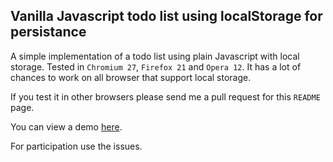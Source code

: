 ## Vanilla Javascript todo list using localStorage for persistance

A simple implementation of a todo list using plain Javascript with local storage.
Tested in `Chromium 27`, `Firefox 21` and `Opera 12`. It has a lot of chances to work on all browser that support local storage.

If you test it in other browsers please send me a pull request for this `README` page.

You can view a demo [here].

For participation use the issues.

[here]: http://deckool.github.io/vanilinated-todo/


